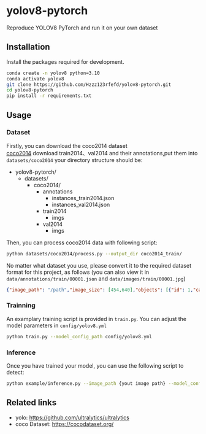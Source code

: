 # yolov8-pytorch
Reproduce YOLOV8 PyTorch and run it on your own dataset

## Installation
Install the packages required for development.
```bash
conda create -n yolov8 python=3.10
conda activate yolov8
git clone https://github.com/Hzzz123rfefd/yolov8-pytorch.git
cd yolov8-pytorch
pip install -r requirements.txt
```


## Usage
### Dataset
Firstly, you can download the coco2014 dataset  
[coco2014](https://cocodataset.org/#download)
download train2014、val2014 and their annotations,put them into `datasets/coco2014`
your directory structure should be:
- yolov8-pytorch/
  - datasets/
    - coco2014/
      - annotations
        - instances_train2014.json
        - instances_val2014.json
      - train2014
        - imgs
      - val2014
        - imgs

Then, you can process coco2014 data with following script:
```bash
python datasets/coco2014/process.py --output_dir coco2014_train/
```

No matter what dataset you use, please convert it to the required dataset format for this project, as follows (you can also view it in `data/annotations/train/00001.json` and `data/images/train/00001.jpg`)
```json
{"image_path": "/path","image_size": [454,640],"objects": [{"id": 1,"category_id": 18,"bbox": [100.0,150.0,50.0,80.0]}]}
```

### Trainning
An examplary training script is provided in `train.py`.
You can adjust the model parameters in `config/yolov8.yml`
```bash
python train.py --model_config_path config/yolov8.yml
```

### Inference
Once you have trained your model, you can use the following script to detect:
```bash
python example/inference.py --image_path {yout image path} --model_config_path config/density.yml --confidence 0.95 --output_path {density map path}
```

## Related links
 * yolo: https://github.com/ultralytics/ultralytics
 * coco Dataset: https://cocodataset.org/

